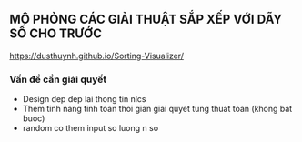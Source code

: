 ## MÔ PHỎNG CÁC GIẢI THUẬT SẮP XẾP VỚI DÃY SỐ CHO TRƯỚC

https://dusthuynh.github.io/Sorting-Visualizer/

### Vấn đề cần giải quyết

- Design dep dep lai thong tin nlcs
- Them tinh nang tinh toan thoi gian giai quyet tung thuat toan (khong bat buoc)
- random co them input so luong n so
